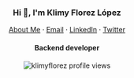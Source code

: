 <p align="center">
  <h3 align="center">Hi 👋, I'm Klimy Florez López</h3>
</p>
<p align="center">
    <a href="https://klimyflorez.github.io">About Me</a>
    ·
    <a href="mailto:ingklimyflorez@gmail.com">Email</a>
    ·
    <a href="https://linkedin.com/in/klimyflorez">LinkedIn</a>
    ·
    <a href="https://twitter.com/klimyflorez">Twitter</a>
</p>

<p align="center">
  <h4 align="center">Backend developer</h4>
</p>

<p align="center"> 
  <img align="center" src="https://komarev.com/ghpvc/?username=klimyflorez&color=blue&style=flat-square" alt="klimyflorez profile views" />
</p>


<!--
### Hi there 👋
**klimyflorez/klimyflorez** is a ✨ _special_ ✨ repository because its `README.md` (this file) appears on your GitHub profile.

Here are some ideas to get you started:

- 🔭 I’m currently working on ...
- 🌱 I’m currently learning ...
- 👯 I’m looking to collaborate on ...
- 🤔 I’m looking for help with ...
- 💬 Ask me about ...
- 📫 How to reach me: ...
- 😄 Pronouns: ...
- ⚡ Fun fact: ...
-->
